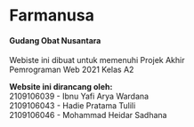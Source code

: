 # Farmanusa  
#### Gudang Obat Nusantara  

Webiste ini dibuat untuk memenuhi Projek Akhir  
Pemrograman Web 2021 Kelas A2  

**Website ini dirancang oleh:**  
2109106039 - Ibnu Yafi Arya Wardana  
2109106043 - Hadie Pratama Tulili <Pemimpin Projek>  
2109106046 - Mohammad Heidar Sadhana
